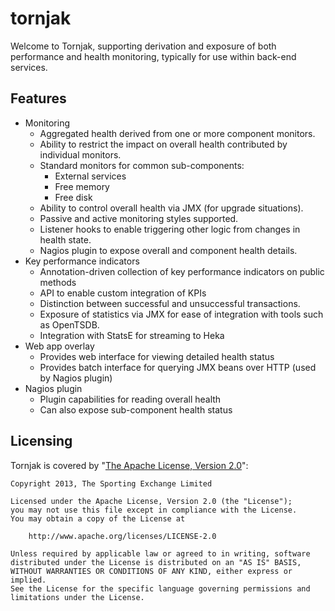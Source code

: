 tornjak
======

Welcome to Tornjak, supporting derivation and exposure of both performance and health monitoring, typically for use within back-end services.

Features
--------

* Monitoring
	* Aggregated health derived from one or more component monitors.
	* Ability to restrict the impact on overall health contributed by individual monitors.
	* Standard monitors for common sub-components:
		* External services
		* Free memory
		* Free disk
	* Ability to control overall health via JMX (for upgrade situations).
	* Passive and active monitoring styles supported.
	* Listener hooks to enable triggering other logic from changes in health state.
	* Nagios plugin to expose overall and component health details.
* Key performance indicators
	* Annotation-driven collection of key performance indicators on public methods
	* API to enable custom integration of KPIs
	* Distinction between successful and unsuccessful transactions.
	* Exposure of statistics via JMX for ease of integration with tools such as OpenTSDB.
	* Integration with StatsE for streaming to Heka
* Web app overlay
	* Provides web interface for viewing detailed health status
	* Provides batch interface for querying JMX beans over HTTP (used by Nagios plugin)
* Nagios plugin
	* Plugin capabilities for reading overall health
	* Can also expose sub-component health status

Licensing
---------

Tornjak is covered by "[The Apache License, Version 2.0](http://www.apache.org/licenses/LICENSE-2.0.html)":

    Copyright 2013, The Sporting Exchange Limited
    
    Licensed under the Apache License, Version 2.0 (the "License");
    you may not use this file except in compliance with the License.
    You may obtain a copy of the License at
    
        http://www.apache.org/licenses/LICENSE-2.0
    
    Unless required by applicable law or agreed to in writing, software
    distributed under the License is distributed on an "AS IS" BASIS,
    WITHOUT WARRANTIES OR CONDITIONS OF ANY KIND, either express or implied.
    See the License for the specific language governing permissions and
    limitations under the License.
